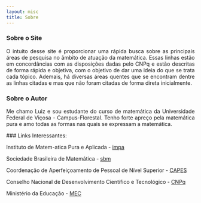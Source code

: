 ```yaml
---
layout: misc
title: Sobre
---
```



### Sobre o Site

<p style="text-align: justify;">
O intuito desse site é proporcionar uma rápida busca sobre as principais áreas de pesquisa no âmbito de atuação da matemática. Essas linhas estão em concordâncias com as disposições dadas pelo CNPq e estão descritas de forma rápida e objetiva, com o objetivo de dar uma ideia do que se trata cada tópico. Ademais, há diversas áreas quentes que se encontram dentre as linhas citadas e mas que não foram citadas de forma direta inicialmente.
</p>

### Sobre o Autor

<p style="text-align: justify;">
Me chamo Luiz e sou estudante do curso de matemática da Universidade Federal de Viçosa - Campus-Florestal. Tenho forte apreço pela matemática pura e amo todas as formas nas quais se expressam a matemática. 
</p
>
### Links Interessantes:

<p style="text-align: justify;">

Instituto de Matem-atica Pura e Aplicada - [impa](https://impa.br/)

Sociedade Brasileira de Matemática - [sbm](https://www.sbm.org.br/)

Coordenação de Aperfeiçoamento de Pessoal de Nível Superior - [CAPES](https://www.gov.br/capes/pt-br)

Conselho Nacional de Desenvolvimento Científico e Tecnológico - [CNPq](https://www.gov.br/cnpq/pt-br)

Ministério da Educação - [MEC](http://portal.mec.gov.br/)

</p>